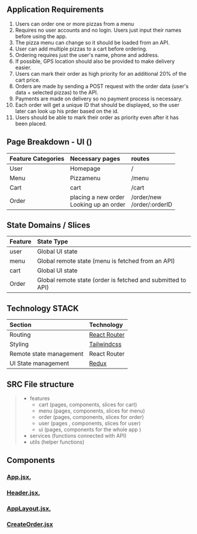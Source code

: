 ## Application Requirements

1. Users can order one or more pizzas from a menu
2. Requires no user accounts and no login. Users just input their names before using the app.
3. The pizza menu can change so it should be loaded from an API.
4. User can add multiple pizzas to a cart before ordering.
5. Ordering requires just the user's name, phone and address.
6. If possible, GPS location should also be provided to make delivery easier.
7. Users can mark their order as high priority for an additional 20% of the cart price.
8. Orders are made by sending a POST request with the order data (user's data + selected pizzas) to the API.
9. Payments are made on delivery so no payment process is necessary.
10. Each order will get a unique ID that should be displayed, so the user later can look up his prder based on the id.
11. Users should be able to mark their order as priority even after it has been placed.

## Page Breakdown - UI ()

| Feature Categories | Necessary pages                              | routes                            |
| :----------------- | :------------------------------------------- | :-------------------------------- |
| User               | Homepage                                     | /                                 |
| Menu               | Pizzamenu                                    | /menu                             |
| Cart               | cart                                         | /cart                             |
| Order              | placing a new order <br> Looking up an order | /order/new <br /> /order/:orderID |

## State Domains / Slices

| Feature | State Type                                                  |
| :------ | :---------------------------------------------------------- |
| user    | Global UI state                                             |
| menu    | Global remote state (menu is fetched from an API)           |
| cart    | Global UI state                                             |
| Order   | Global remote state (order is fetched and submitted to API) |

## Technology STACK

| Section                 | Technology                                      |
| :---------------------- | :---------------------------------------------- |
| Routing                 | [React Router](https://reactrouter.com/en/main) |
| Styling                 | [Tailwindcss](https://tailwindcss.com/)         |
| Remote state management | React Router                                    |
| UI State management     | [Redux](https://redux.js.org/)                  |

## SRC File structure

> - features
>   - cart (pages, components, slices for cart)
>   - menu (pages, components, slices for menu)
>   - order (pages, components, slices for order)
>   - user (pages , components, slices for user)
>   - ui (pages, components for the whole app )
> - services (functions connected with API)
> - utils (helper functions)

## Components

### [App.jsx](./src/App.md),

### [Header.jsx](./src/features/ui/Header.md),

### [AppLayout.jsx](./src/features/ui/AppLayout.md),

### [CreateOrder.jsx](./src/features/order/CreateOrder.md)
